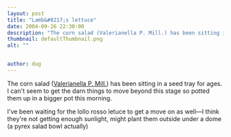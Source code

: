 ```yaml
---
layout: post
title: "Lamb&#8217;s lettuce"
date: 2004-09-26 22:30:00
description: "The corn salad (Valerianella P. Mill.) has been sitting in a seed tray for ages. I can&#8217;t seem to get the darn things to move beyond this stage so potted them up in a bigger pot this morning. I&#8217;ve been&#8230;"
thumbnail: defaultThumbnail.png
alt: ""


author: dug
---
```


<p>The corn salad (<a href="http://plants.usda.gov/cgi_bin/plant_profile.cgi?symbol=VALER2">Valerianella P. Mill.</a>) has been sitting in a seed tray for ages. I can't seem to get the darn things to move beyond this stage so potted them up in a bigger pot this morning.</p>

<p>I've been waiting for the lollo rosso letuce to get a move on as well&#8212;I think they're not getting enough sunlight, might plant them outside under a dome (a pyrex salad bowl actually)  </p>
